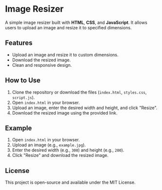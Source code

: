 # Image Resizer

A simple image resizer built with **HTML**, **CSS**, and **JavaScript**. It allows users to upload an image and resize it to specified dimensions.

## Features

- Upload an image and resize it to custom dimensions.
- Download the resized image.
- Clean and responsive design.

## How to Use

1. Clone the repository or download the files (`index.html`, `styles.css`, `script.js`).
2. Open `index.html` in your browser.
3. Upload an image, enter the desired width and height, and click "Resize".
4. Download the resized image using the provided link.

## Example

1. Open `index.html` in your browser.
2. Upload an image (e.g., `example.jpg`).
3. Enter the desired width (e.g., `300`) and height (e.g., `200`).
4. Click "Resize" and download the resized image.

## License

This project is open-source and available under the MIT License.
